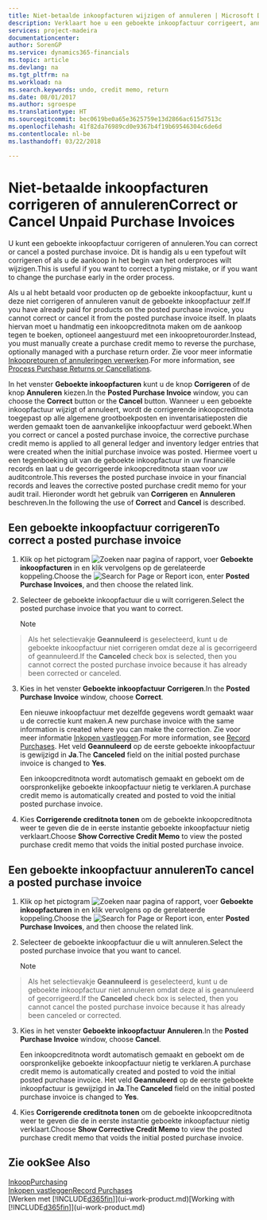 ```yaml
---
title: Niet-betaalde inkoopfacturen wijzigen of annuleren | Microsoft Docs
description: Verklaart hoe u een geboekte inkoopfactuur corrigeert, annuleert of ongedaan maakt, en hoe u automatisch een inkoopcreditnota gemaakt.
services: project-madeira
documentationcenter: 
author: SorenGP
ms.service: dynamics365-financials
ms.topic: article
ms.devlang: na
ms.tgt_pltfrm: na
ms.workload: na
ms.search.keywords: undo, credit memo, return
ms.date: 08/01/2017
ms.author: sgroespe
ms.translationtype: HT
ms.sourcegitcommit: bec0619be0a65e3625759e13d2866ac615d7513c
ms.openlocfilehash: 41f82da76989cd0e9367b4f19b69546304c6de6d
ms.contentlocale: nl-be
ms.lasthandoff: 03/22/2018

---
```

# <a name="correct-or-cancel-unpaid-purchase-invoices"></a><span data-ttu-id="a02bc-103">Niet-betaalde inkoopfacturen corrigeren of annuleren</span><span class="sxs-lookup"><span data-stu-id="a02bc-103">Correct or Cancel Unpaid Purchase Invoices</span></span>
<span data-ttu-id="a02bc-104">U kunt een geboekte inkoopfactuur corrigeren of annuleren.</span><span class="sxs-lookup"><span data-stu-id="a02bc-104">You can correct or cancel a posted purchase invoice.</span></span> <span data-ttu-id="a02bc-105">Dit is handig als u een typefout wilt corrigeren of als u de aankoop in het begin van het orderproces wilt wijzigen.</span><span class="sxs-lookup"><span data-stu-id="a02bc-105">This is useful if you want to correct a typing mistake, or if you want to change the purchase early in the order process.</span></span>

<span data-ttu-id="a02bc-106">Als u al hebt betaald voor producten op de geboekte inkoopfactuur, kunt u deze niet corrigeren of annuleren vanuit de geboekte inkoopfactuur zelf.</span><span class="sxs-lookup"><span data-stu-id="a02bc-106">If you have already paid for products on the posted purchase invoice, you cannot correct or cancel it from the posted purchase invoice itself.</span></span> <span data-ttu-id="a02bc-107">In plaats hiervan moet u handmatig een inkoopcreditnota maken om de aankoop tegen te boeken, optioneel aangestuurd met een inkoopretourorder.</span><span class="sxs-lookup"><span data-stu-id="a02bc-107">Instead, you must manually create a purchase credit memo to reverse the purchase, optionally managed with a purchase return order.</span></span> <span data-ttu-id="a02bc-108">Zie voor meer informatie [Inkoopretouren of annuleringen verwerken](purchasing-how-process-purchase-returns-cancellations.md).</span><span class="sxs-lookup"><span data-stu-id="a02bc-108">For more information, see [Process Purchase Returns or Cancellations](purchasing-how-process-purchase-returns-cancellations.md).</span></span>

<span data-ttu-id="a02bc-109">In het venster **Geboekte inkoopfacturen** kunt u de knop **Corrigeren** of de knop **Annuleren** kiezen.</span><span class="sxs-lookup"><span data-stu-id="a02bc-109">In the **Posted Purchase Invoice** window, you can choose the **Correct** button or the **Cancel** button.</span></span> <span data-ttu-id="a02bc-110">Wanneer u een geboekte inkoopfactuur wijzigt of annuleert, wordt de corrigerende inkoopcreditnota toegepast op alle algemene grootboekposten en inventarisatieposten die werden gemaakt toen de aanvankelijke inkoopfactuur werd geboekt.</span><span class="sxs-lookup"><span data-stu-id="a02bc-110">When you correct or cancel a posted purchase invoice, the corrective purchase credit memo is applied to all general ledger and inventory ledger entries that were created when the initial purchase invoice was posted.</span></span> <span data-ttu-id="a02bc-111">Hiermee voert u een tegenboeking uit van de geboekte inkoopfactuur in uw financiële records en laat u de gecorrigeerde inkoopcreditnota staan voor uw auditcontrole.</span><span class="sxs-lookup"><span data-stu-id="a02bc-111">This reverses the posted purchase invoice in your financial records and leaves the corrective posted purchase credit memo for your audit trail.</span></span> <span data-ttu-id="a02bc-112">Hieronder wordt het gebruik van **Corrigeren** en **Annuleren** beschreven.</span><span class="sxs-lookup"><span data-stu-id="a02bc-112">In the following the use of **Correct** and **Cancel** is described.</span></span>

## <a name="to-correct-a-posted-purchase-invoice"></a><span data-ttu-id="a02bc-113">Een geboekte inkoopfactuur corrigeren</span><span class="sxs-lookup"><span data-stu-id="a02bc-113">To correct a posted purchase invoice</span></span>
1. <span data-ttu-id="a02bc-114">Klik op het pictogram ![Zoeken naar pagina of rapport](media/ui-search/search_small.png "pictogram Zoeken naar pagina of rapport"), voer **Geboekte inkoopfacturen** in en klik vervolgens op de gerelateerde koppeling.</span><span class="sxs-lookup"><span data-stu-id="a02bc-114">Choose the ![Search for Page or Report](media/ui-search/search_small.png "Search for Page or Report icon") icon, enter **Posted Purchase Invoices**, and then choose the related link.</span></span>  
2. <span data-ttu-id="a02bc-115">Selecteer de geboekte inkoopfactuur die u wilt corrigeren.</span><span class="sxs-lookup"><span data-stu-id="a02bc-115">Select the posted purchase invoice that you want to correct.</span></span>  

    > [!NOTE]  
>   <span data-ttu-id="a02bc-116">Als het selectievakje **Geannuleerd** is geselecteerd, kunt u de geboekte inkoopfactuur niet corrigeren omdat deze al is gecorrigeerd of geannuleerd.</span><span class="sxs-lookup"><span data-stu-id="a02bc-116">If the **Canceled** check box is selected, then you cannot correct the posted purchase invoice because it has already been corrected or canceled.</span></span>
3. <span data-ttu-id="a02bc-117">Kies in het venster **Geboekte inkoopfactuur** **Corrigeren**.</span><span class="sxs-lookup"><span data-stu-id="a02bc-117">In the **Posted Purchase Invoice** window, choose **Correct**.</span></span>

    <span data-ttu-id="a02bc-118">Een nieuwe inkoopfactuur met dezelfde gegevens wordt gemaakt waar u de correctie kunt maken.</span><span class="sxs-lookup"><span data-stu-id="a02bc-118">A new purchase invoice with the same information is created where you can make the correction.</span></span> <span data-ttu-id="a02bc-119">Zie voor meer informatie [Inkopen vastleggen](purchasing-how-record-purchases.md).</span><span class="sxs-lookup"><span data-stu-id="a02bc-119">For more information, see [Record Purchases](purchasing-how-record-purchases.md).</span></span> <span data-ttu-id="a02bc-120">Het veld **Geannuleerd** op de eerste geboekte inkoopfactuur is gewijzigd in **Ja**.</span><span class="sxs-lookup"><span data-stu-id="a02bc-120">The **Canceled** field on the initial posted purchase invoice is changed to **Yes**.</span></span>

    <span data-ttu-id="a02bc-121">Een inkoopcreditnota wordt automatisch gemaakt en geboekt om de oorspronkelijke geboekte inkoopfactuur nietig te verklaren.</span><span class="sxs-lookup"><span data-stu-id="a02bc-121">A purchase credit memo is automatically created and posted to void the initial posted purchase invoice.</span></span>
4. <span data-ttu-id="a02bc-122">Kies **Corrigerende creditnota tonen** om de geboekte inkoopcreditnota weer te geven die de in eerste instantie geboekte inkoopfactuur nietig verklaart.</span><span class="sxs-lookup"><span data-stu-id="a02bc-122">Choose **Show Corrective Credit Memo** to view the posted purchase credit memo that voids the initial posted purchase invoice.</span></span>

## <a name="to-cancel-a-posted-purchase-invoice"></a><span data-ttu-id="a02bc-123">Een geboekte inkoopfactuur annuleren</span><span class="sxs-lookup"><span data-stu-id="a02bc-123">To cancel a posted purchase invoice</span></span>
1. <span data-ttu-id="a02bc-124">Klik op het pictogram ![Zoeken naar pagina of rapport](media/ui-search/search_small.png "pictogram Zoeken naar pagina of rapport"), voer **Geboekte inkoopfacturen** in en klik vervolgens op de gerelateerde koppeling.</span><span class="sxs-lookup"><span data-stu-id="a02bc-124">Choose the ![Search for Page or Report](media/ui-search/search_small.png "Search for Page or Report icon") icon, enter **Posted Purchase Invoices**, and then choose the related link.</span></span>  
2. <span data-ttu-id="a02bc-125">Selecteer de geboekte inkoopfactuur die u wilt annuleren.</span><span class="sxs-lookup"><span data-stu-id="a02bc-125">Select the posted purchase invoice that you want to cancel.</span></span>

    > [!NOTE]  
>   <span data-ttu-id="a02bc-126">Als het selectievakje **Geannuleerd** is geselecteerd, kunt u de geboekte inkoopfactuur niet annuleren omdat deze al is geannuleerd of gecorrigeerd.</span><span class="sxs-lookup"><span data-stu-id="a02bc-126">If the **Canceled** check box is selected, then you cannot cancel the posted purchase invoice because it has already been canceled or corrected.</span></span>
3. <span data-ttu-id="a02bc-127">Kies in het venster **Geboekte inkoopfactuur** **Annuleren**.</span><span class="sxs-lookup"><span data-stu-id="a02bc-127">In the **Posted Purchase Invoice** window, choose **Cancel**.</span></span>

    <span data-ttu-id="a02bc-128">Een inkoopcreditnota wordt automatisch gemaakt en geboekt om de oorspronkelijke geboekte inkoopfactuur nietig te verklaren.</span><span class="sxs-lookup"><span data-stu-id="a02bc-128">A purchase credit memo is automatically created and posted to void the initial posted purchase invoice.</span></span> <span data-ttu-id="a02bc-129">Het veld **Geannuleerd** op de eerste geboekte inkoopfactuur is gewijzigd in **Ja**.</span><span class="sxs-lookup"><span data-stu-id="a02bc-129">The **Canceled** field on the initial posted purchase invoice is changed to **Yes**.</span></span>
4. <span data-ttu-id="a02bc-130">Kies **Corrigerende creditnota tonen** om de geboekte inkoopcreditnota weer te geven die de in eerste instantie geboekte inkoopfactuur nietig verklaart.</span><span class="sxs-lookup"><span data-stu-id="a02bc-130">Choose **Show Corrective Credit Memo** to view the posted purchase credit memo that voids the initial posted purchase invoice.</span></span>

## <a name="see-also"></a><span data-ttu-id="a02bc-131">Zie ook</span><span class="sxs-lookup"><span data-stu-id="a02bc-131">See Also</span></span>
[<span data-ttu-id="a02bc-132">Inkoop</span><span class="sxs-lookup"><span data-stu-id="a02bc-132">Purchasing</span></span>](purchasing-manage-purchasing.md)  
[<span data-ttu-id="a02bc-133">Inkopen vastleggen</span><span class="sxs-lookup"><span data-stu-id="a02bc-133">Record Purchases</span></span>](purchasing-how-record-purchases.md)  
<span data-ttu-id="a02bc-134">[Werken met [!INCLUDE[d365fin](includes/d365fin_md.md)]](ui-work-product.md)</span><span class="sxs-lookup"><span data-stu-id="a02bc-134">[Working with [!INCLUDE[d365fin](includes/d365fin_md.md)]](ui-work-product.md)</span></span>

